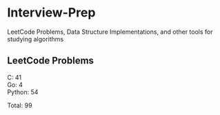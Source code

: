 # Interview-Prep
LeetCode Problems, Data Structure Implementations, and other tools for studying algorithms

## LeetCode Problems
C:      41<br/>
Go:     4<br/>
Python: 54<br/>

Total:  99
